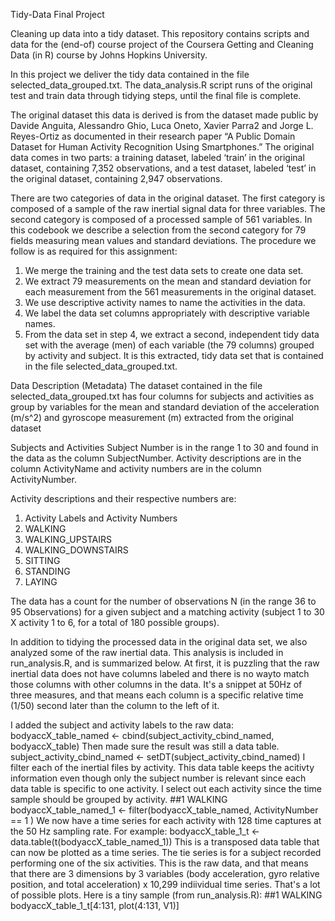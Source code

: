 Tidy-Data Final Project

Cleaning up data into a tidy dataset. This repository contains scripts and data for the (end-of) course project of the Coursera Getting and Cleaning Data (in R) course by Johns Hopkins University.

In this project we deliver the tidy data contained in the file selected_data_grouped.txt. The data_analysis.R script runs of the original test and train data through tidying steps, until the final file is complete.

The original dataset this data is derived is from the dataset made public by Davide Anguita, Alessandro Ghio, Luca Oneto, Xavier Parra2 and Jorge L. Reyes-Ortiz as documented in their research paper “A Public Domain Dataset for Human Activity Recognition Using Smartphones.”  The original data comes in two parts: a training dataset, labeled ‘train’ in the original dataset, containing 7,352 observations, and a test dataset, labeled ‘test’ in the original dataset, containing 2,947 observations. 

There are two categories of data in the original dataset. The first category is composed of a sample of the raw inertial signal data for three variables. The second category is composed of a processed sample of 561 variables. In this codebook we describe a selection from the second category for 79 fields measuring mean values and standard deviations. The procedure we follow is as required for this assignment:
 
1.	We merge the training and the test data sets to create one data set.
2.	We extract 79 measurements on the mean and standard deviation for each measurement from the 561 measurements in the original dataset.
3.	We use descriptive activity names to name the activities in the data.
4.	We label the data set columns appropriately with descriptive variable names.
5.	From the data set in step 4, we extract a second, independent tidy data set with the average (men) of each variable (the 79 columns) grouped by activity and subject. It is this extracted, tidy data set that is contained in the file selected_data_grouped.txt.

Data Description (Metadata)
The dataset contained in the file selected_data_grouped.txt has four columns for subjects and activities as group by variables for the mean and standard deviation of the acceleration (m/s^2) and gyroscope measurement (m) extracted from the original dataset 

Subjects and Activities
Subject Number is in the range 1 to 30 and found in the data as the column SubjectNumber. Activity descriptions are in the column ActivityName and activity numbers are in the column ActivityNumber.

Activity  descriptions and their respective numbers are:
1.	Activity Labels and Activity Numbers
2.	WALKING  
3.	WALKING_UPSTAIRS
4.	WALKING_DOWNSTAIRS
5.	SITTING
6.	STANDING
7.	LAYING

The data has a count for the number of observations N (in the range 36 to 95 Observations) for a given subject and a matching activity (subject 1 to 30 X activity 1 to 6, for a total of 180 possible groups). 

In addition to tidying the processed data in the original data set, we also analyzed some of the raw inertial data. This analysis is included in run_analysis.R, and is summarized below. At first, it is puzzling that the raw inertial data does not have columns labeled and there is no wayto match those columns with other columns in the data. It's a snippet at 50Hz of three measures, and that means each column is a specific relative time (1/50) second later than the column to the left of it.

I added the subject and activity labels to the raw data:
bodyaccX_table_named <- cbind(subject_activity_cbind_named, bodyaccX_table)
Then made sure the result was still a data table.
subject_activity_cbind_named <- setDT(subject_activity_cbind_named) 
I filter each of the inertial files by activity. This data table keeps the acitivty information even though only the subject number is relevant since each data table is specific to one activity. I select out each activity since the time sample should be grouped by activity.
##1 WALKING  
bodyaccX_table_named_1 <- filter(bodyaccX_table_named, ActivityNumber == 1 )
We now have a time series for each activity with 128 time captures at the 50 Hz sampling rate. 
For example:
bodyaccX_table_1_t <- data.table(t(bodyaccX_table_named_1))
This is a transposed data table that can now be plotted as a time series. The tie series is for a subject recorded performing one of the six activities.
This is the raw data, and that means that there are 3 dimensions by 3 variables (body acceleration, gyro relative position, and total acceleration) x 10,299 indiividual time series. That's a lot of possible plots. Here is a tiny sample (from run_analysis.R):
##1 WALKING  
bodyaccX_table_1_t[4:131, plot(4:131, V1)]  







